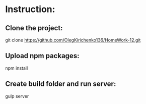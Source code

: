 # Instruction:

## Clone the project:

git clone https://github.com/OlegKirichenko136/HomeWork-12.git

## Upload npm packages:

npm install

## Create build folder and run server:

gulp server